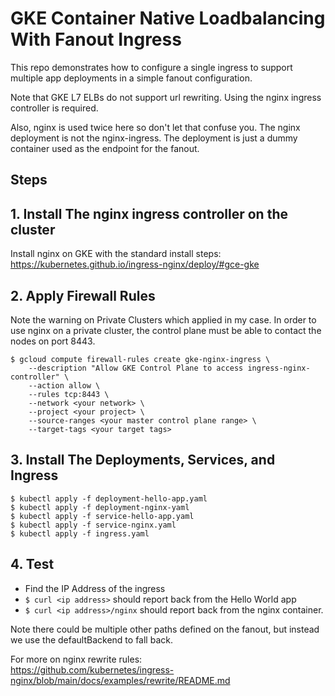 # GKE Container Native Loadbalancing With Fanout Ingress
This repo demonstrates how to configure a single ingress to support
multiple app deployments in a simple fanout configuration.

Note that GKE L7 ELBs do not support url rewriting. Using the nginx ingress controller is required.

Also, nginx is used twice here so don't let that confuse you. The nginx deployment is not the nginx-ingress. The deployment is just a dummy container used as the endpoint for the fanout.

## Steps

## 1. Install The nginx ingress controller on the cluster

Install nginx on GKE with the standard install steps:<br>
https://kubernetes.github.io/ingress-nginx/deploy/#gce-gke

## 2. Apply Firewall Rules
Note the warning on Private Clusters which applied in my case.
In order to use nginx on a private cluster, the control plane must be able to
contact the nodes on port 8443.

```
$ gcloud compute firewall-rules create gke-nginx-ingress \
    --description "Allow GKE Control Plane to access ingress-nginx-controller" \
    --action allow \
    --rules tcp:8443 \
    --network <your network> \
    --project <your project> \
    --source-ranges <your master control plane range> \
    --target-tags <your target tags>
```

## 3. Install The Deployments, Services, and Ingress
```
$ kubectl apply -f deployment-hello-app.yaml
$ kubectl apply -f deployment-nginx-yaml
$ kubectl apply -f service-hello-app.yaml
$ kubectl apply -f service-nginx.yaml
$ kubectl apply -f ingress.yaml
```

## 4. Test
* Find the IP Address of the ingress
* `$ curl <ip address>` should report back from the Hello World app
* `$ curl <ip address>/nginx` should report back from the nginx container.


Note there could be multiple other paths defined on the fanout, but instead we use the defaultBackend to fall back.

For more on nginx rewrite rules: <br>
https://github.com/kubernetes/ingress-nginx/blob/main/docs/examples/rewrite/README.md
